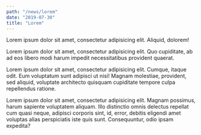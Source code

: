 ```yaml
---
path: "/news/lorem"
date: "2019-07-30"
title: "Lorem"
---
```


Lorem ipsum dolor sit amet, consectetur adipisicing elit. Aliquid, dolorem!

Lorem ipsum dolor sit amet, consectetur adipisicing elit. Quo cupiditate, ab ad eos libero modi harum impedit necessitatibus provident quaerat.

Lorem ipsum dolor sit amet, consectetur adipisicing elit. Cumque, itaque odit. Eum voluptatum sunt adipisci ut nisi! Magnam molestiae, provident, sed aliquid, voluptate architecto quisquam cupiditate tempore culpa repellendus ratione.

Lorem ipsum dolor sit amet, consectetur adipisicing elit. Magnam possimus, harum sapiente voluptatem aliquam. Illo distinctio omnis delectus repellat cum quasi neque, adipisci corporis sint, id, error, debitis eligendi amet voluptas alias perspiciatis iste quis sunt. Consequuntur, odio ipsam expedita?